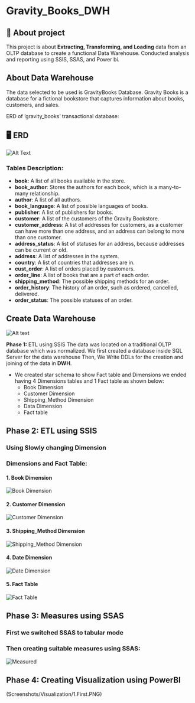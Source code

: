 
# Gravity_Books_DWH



## 🚀 About project

This project is about **Extracting, Transforming, and Loading** data from an OLTP database to create a functional Data Warehouse. Conducted analysis and reporting using SSIS, SSAS, and Power bi.


## About Data Warehouse

The data selected to be used is GravityBooks Database.
Gravity Books is a database for a fictional bookstore that captures information about books, customers, and sales. 

ERD of ‘gravity_books’ transactional database:


## 🖥️ ERD
![Alt Text](https://github.com/Abdelrahman-Adams/GravityBooks_DWH/blob/main/Screenshots/SSIS/1.ERD.png?raw=true)
### Tables Description:
- **book**: A list of all books available in the store.
- **book_author**: Stores the authors for each book, which is a many-to-many relationship.
- **author**: A list of all authors.
- **book_language**: A list of possible languages of books.
- **publisher**: A list of publishers for books.
- **customer**: A list of the customers of the Gravity Bookstore.
- **customer_address**: A list of addresses for customers, as a customer can have more than one address, and an address can belong to more than one customer.
- **address_status**: A list of statuses for an address, because addresses can be current or old.
- **address**: A list of addresses in the system.
- **country**: A list of countries that addresses are in.
- **cust_order**: A list of orders placed by customers.
- **order_line**: A list of books that are a part of each order.
- **shipping_method**: The possible shipping methods for an order.
- **order_history**: The history of an order, such as ordered, cancelled, delivered.
- **order_status**: The possible statuses of an order.


## Create Data Warehouse
![Alt text](https://github.com/Abdelrahman-Adams/GravityBooks_DWH/blob/main/Screenshots/SSIS/4.Star%20Schema.PNG?raw=true)

**Phase 1:** ETL using SSIS
The data was located on a traditional OLTP database which was normalized. We first created a database inside SQL Server for the data warehouse Then, We Write DDLs for the creation and joining of the data in **DWH**.

- We created star schema to show Fact table and Dimensions we ended having 4 Dimensions tables and 1 Fact table as shown below:
    - Book Dimension
    - Customer Dimension
    - Shipping_Method Dimension
    - Data Dimension
    - Fact table


## **Phase 2: ETL using SSIS**
### Using Slowly changing Dimension ###
### **Dimensions and Fact Table**:

#### **1. Book Dimension**
![Book Dimension](https://github.com/Abdelrahman-Adams/GravityBooks_DWH/blob/main/Screenshots/SSIS/3.2.Book_Dim.PNG?raw=true)

#### **2. Customer Dimension**
![Customer Dimension](https://github.com/Abdelrahman-Adams/GravityBooks_DWH/blob/main/Screenshots/SSIS/3.1.Customer_Dim.PNG?raw=true)

#### **3. Shipping_Method Dimension**
![Shipping_Method Dimension](https://github.com/Abdelrahman-Adams/GravityBooks_DWH/blob/main/Screenshots/SSIS/3.3.shipping_dimension.PNG?raw=true)

#### **4. Date Dimension**
![Date Dimension](https://github.com/Abdelrahman-Adams/GravityBooks_DWH/blob/main/Screenshots/SSIS/3.5.Date_dim.PNG?raw=true)
#### **5. Fact Table**
![Fact Table](https://github.com/Abdelrahman-Adams/GravityBooks_DWH/blob/main/Screenshots/SSIS/3.4.Fact_Table.PNG?raw=true)



## **Phase 3: Measures using SSAS**
### First we switched SSAS to tabular mode ###
### Then creating suitable measures using SSAS: ###
![Measured](https://github.com/Abdelrahman-Adams/GravityBooks_DWH/blob/main/Screenshots/SSAS/1.Measures.PNG?raw=true)

## **Phase 4: Creating Visualization using PowerBI**
(Screenshots/Visualization/1.First.PNG)



